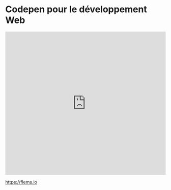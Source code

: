 # Codepen pour le développement Web


<iframe id="cp_embed_PNaGbb" src="https://codepen.io/anon/embed/EVdVpQ?height=450&amp;theme-id=1&amp;slug-hash=PNaGbb&amp;default-tab=result&amp;editable=true" scrolling="no" allowfullscreen="" allowpaymentrequest="" name="CodePen Embed PNaGbb" title="CodePen Embed PNaGbb" class="cp_embed_iframe" style="width:100%;overflow:hidden" height="450" frameborder="0">CodePen Embed Fallback</iframe>

https://flems.io

<div class="flems"></div>

<script src="https://flems.io/flems.html" type="text/javascript" charset="utf-8"></script>
<script>
const flems = Flems(document.querySelector('.flems'), {
    files: [{
        name: 'app.js',
        content: 'm.render(document.body, m("h1", "Hello world"))'
    }],
    links: [{
        name: 'mithril',
        type: 'script',
        url: 'https://unpkg.com/mithril'
    }]
})
</script>